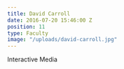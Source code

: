 ```yaml
---
title: David Carroll
date: 2016-07-20 15:46:00 Z
position: 11
type: Faculty
image: "/uploads/david-carroll.jpg"
---
```


Interactive Media
